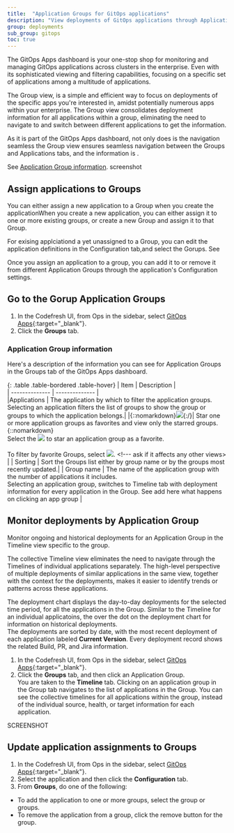 ```yaml
---
title:  "Application Groups for GitOps applications"
description: "View deployments of GitOps applications through Application Groups"
group: deployments
sub_group: gitops
toc: true
---
```



The GitOps Apps dashboard is your one-stop shop for monitoring and managing GitOps applications across clusters in the enterprise. Even with its sophisticated viewing and filtering capabilities, focusing on a specific set  of applications among  a multitude of applications.

The Group view, is a simple and efficient way to focus on deployments of the specific apps you're interested in, amidst potentially numerous apps within your enterprise.  The Group view consolidates deployment information for all applications within a group, <!--- significantly improves the user experience by -->eliminating the need to navigate to and switch between different applications to get the information. 

As it is part of the GitOps Apps dashboard, not only does is the navigation seamless the Group view ensures seamless navigation between the Groups and Applications tabs, and the information is .


  See [Application Group information](#application-group-information).
screenshot 

## Assign applications to Groups
You can either assign a new application to a Group when you create the applicationWhen you create a new application, you can either assign it to one or more existing groups, or create a new Group and assign it to that Group.

For exising applciationd a yet unassigned to a Group, you can edit the application definitions in the Configuration tab,and select the Gorups.
See

Once you assign an application to a group, you can add it to or remove it from different Application Groups through the application's Configuration settings.
## Go to the Gorup  Application Groups
1. In the Codefresh UI, from Ops in the sidebar, select [GitOps Apps](https://g.codefresh.io/2.0/applications-dashboard/list){:target="\_blank"}.
1. Click the **Groups** tab.


### Application Group information


Here's a description of the information you can see for Application Groups in the Groups tab of the GitOps Apps dashboard.

{: .table .table-bordered .table-hover}
| Item                     | Description            |  
| --------------         | --------------           |  
|Applications            | The application by which to filter the application groups. Selecting an application filters the list of groups to show the group or groups to which the application belongs.|
|{::nomarkdown}<img src="../../../../images/icons/icon-mark-favorite.png?display=inline-block">{:/}| Star one or more application groups as favorites and view only the starred groups.{::nomarkdown}<br>Select the <img src="../../../../images/icons/icon-mark-favorite.png?display=inline-block"> to star an application group as a favorite.<br><br>To filter by favorite Groups, select <img src="../../../../images/icons/icon-fav-starred.png?display=inline-block">. <!--- ask if it affects any other views>  |
| Sorting | Sort the Groups list either by group name or by the groups most recently updated.|
| Group name | The name of the application group with the number of applications it includes. <br>Selecting an application group, switches to Timeline tab with deployment information for every application in the Group. See  add here what happens on clicking an app group |

## Monitor deployments by Application Group
Monitor ongoing and historical deployments for an Application Group in the Timeline view specific to the group. 

The collective Timeline view eliminates the need to navigate through the Timelines of individual applications separately. The high-level perspective of multiple deployments of similar applications in the same view, together with the context for the deployments, makes it easier to identify trends or patterns across these applications.

The deployment chart displays the day-to-day deployments for the selected time period, for all the applications in the Group. Similar to the Timeline for an individual applicatoins, the  over the dot on the deployment chart for information on historical deployments.   
The deployments are sorted by date, with the most recent deployment of each application labeled **Current Version**. Every deployment record shows the related Build, PR, and Jira information. 

1. In the Codefresh UI, from Ops in the sidebar, select [GitOps Apps](https://g.codefresh.io/2.0/applications-dashboard/list){:target="\_blank"}.
1. Click the **Groups** tab, and then click an Application Group.  
  You are taken to the **Timeline** tab.
Clicking on an application group in the Group tab navigates to the list of applications in the Group.
You can see the collective timelines for all applications within the group, instead of the individual source, health, or target information for each application.

SCREENSHOT



## Update application assignments to Groups






1. In the Codefresh UI, from Ops in the sidebar, select [GitOps Apps](https://g.codefresh.io/2.0/applications-dashboard/list){:target="\_blank"}.
1. Select the application and then click the **Configuration** tab.
1. From **Groups**, do one of the following:
  * To add the application to one or more groups, select the group or groups.
  * To remove the application from a group, click the remove button for the group.
